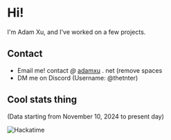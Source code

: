 # Hi!

I'm Adam Xu, and I've worked on a few projects.

## Contact
- Email me! contact *@* [adamxu](#) . net (remove spaces
- DM me on Discord (Username: @thetnter)

## Cool stats thing

(Data starting from November 10, 2024 to present day)

![Hackatime](https://github-readme-stats.hackclub.dev/api/wakatime?username=71&api_domain=hackatime.hackclub.com&theme=transparent&custom_title=Hackatime+Stats&layout=compact&cache_seconds=0&langs_count=8)
